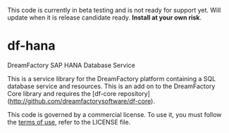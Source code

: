 This code is currently in beta testing and is not ready for support yet.  Will update when it is release candidate ready. __Install at your own risk__.

# df-hana
DreamFactory SAP HANA Database Service

This is a service library for the DreamFactory platform containing a SQL database service and resources.
This is an add on to the DreamFactory Core library and requires the [df-core repository] (http://github.com/dreamfactorysoftware/df-core).

This code is governed by a commercial license. To use it, you must follow the [terms of use](http://dreamfactory.com/termsofuse), refer to the LICENSE file.

